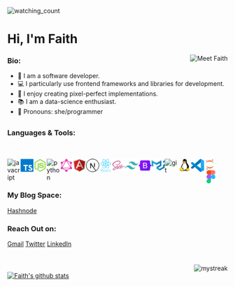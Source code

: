 <img src="https://komarev.com/ghpvc/?username=FaithDaka&color=brightgreen" alt="watching_count" /></br>
# Hi, I'm Faith
<img src="https://media.giphy.com/media/L1R1tvI9svkIWwpVYr/giphy.gif" alt="Meet Faith" align="right">

### Bio:
- 🌱 I am a software developer.
- 💻 I particularly use frontend frameworks and libraries for development. 
- 🥇 I enjoy creating pixel-perfect implementations.
- 📚 I am a data-science enthusiast.
- 🦾 Pronouns: she/programmer

##
### Languages & Tools:
</br><br/>
<img src="https://raw.githubusercontent.com/jmnote/z-icons/master/svg/javascript.svg" width="30" align="left" alt="javacript">
<img src="https://raw.githubusercontent.com/devicons/devicon/master/icons/typescript/typescript-original.svg" width="30" align="left" alt="typescript"/>
<img src="https://raw.githubusercontent.com/devicons/devicon/master/icons/nodejs/nodejs-original.svg" width="30" align="left" alt="nodejs"/>
<img src="https://raw.githubusercontent.com/jmnote/z-icons/master/svg/python.svg" width="30" align="left" alt="python">
<img src="https://raw.githubusercontent.com/devicons/devicon/master/icons/graphql/graphql-plain.svg" width="30" align="left" alt="graphql"/>
<img src="https://raw.githubusercontent.com/devicons/devicon/master/icons/angularjs/angularjs-original.svg" width="30" align="left" alt="angular"/>
<img src="https://raw.githubusercontent.com/devicons/devicon/master/icons/nextjs/nextjs-line.svg" width="30" align="left" alt="nextjs"/>
<img src="https://raw.githubusercontent.com/devicons/devicon/master/icons/react/react-original-wordmark.svg" width="30" align="left" alt="react"/>
<img src="https://raw.githubusercontent.com/devicons/devicon/master/icons/sass/sass-original.svg" width="30" align="left" alt="sass"/>
<img src="https://raw.githubusercontent.com/devicons/devicon/master/icons/tailwindcss/tailwindcss-plain.svg" width="30" align="left" alt="tailwind"/>
<img src="https://raw.githubusercontent.com/devicons/devicon/master/icons/bootstrap/bootstrap-original.svg" width="30" align="left" alt="bootstrap">
<img src="https://raw.githubusercontent.com/devicons/devicon/master/icons/materialui/materialui-original.svg" width="30" align="left" alt="mui"/>
<img src="https://raw.githubusercontent.com/jmnote/z-icons/master/svg/git.svg" width="30" align="left" alt="git">
<img src="https://raw.githubusercontent.com/devicons/devicon/master/icons/linux/linux-original.svg" width="30" align="left" alt="linux"/>
<img align="left" alt="Visual Studio Code" width="30" src="https://raw.githubusercontent.com/github/explore/80688e429a7d4ef2fca1e82350fe8e3517d3494d/topics/visual-studio-code/visual-studio-code.png" />
<img align="left" alt="Jupyter notebook" width="26px" src="https://raw.githubusercontent.com/github/explore/80688e429a7d4ef2fca1e82350fe8e3517d3494d/topics/jupyter-notebook/jupyter-notebook.png" /> 
<img src="https://raw.githubusercontent.com/devicons/devicon/master/icons/figma/figma-original.svg" width="30" align="left" alt="figma"/>
</br><br/>

#

### My Blog Space:
[Hashnode](https://faithdaka.hashnode.dev/)

### Reach Out on:
[Gmail](faithbusigu@airqo.net) 
[Twitter](https://twitter.com/busigufaithd) 
[LinkedIn](https://www.linkedin.com/in/busigu-faith-daka-a444765a) <br/>

#
<!-- <img src="https://github-profile-trophy.vercel.app/?username=FaithDaka&theme=juicyfresh&no-bg=true" /></br> -->
<img src="https://github-readme-streak-stats.herokuapp.com/?user=FaithDaka&theme=tokyonight" alt="mystreak" align="right" height="120px"/></br>
[![Faith's github stats](https://github-readme-stats.vercel.app/api?username=FaithDaka&hide=issues&show_icons=true&theme=radical)](https://github.com/FaithDaka/github-readme-stats)




<!-- <img src="https://github-readme-stats.vercel.app/api/top-langs?username=FaithDaka&show_icons=true&locale=en&layout=compact&theme=chartreuse-dark" alt="ovi" /> -->


<!-- <p><img align="left" src="https://github-readme-stats.vercel.app/api/top-langs?username=FaithDaka&show_icons=true&locale=en&layout=compact" /></p> -->
